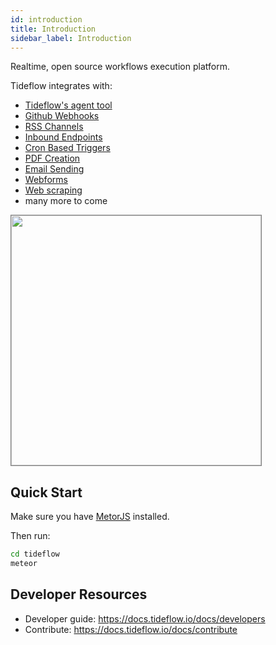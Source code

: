 ```yaml
---
id: introduction
title: Introduction
sidebar_label: Introduction
---
```


Realtime, open source workflows execution platform.

Tideflow integrates with:

- [Tideflow's agent tool](https://github.com/tideflow-io/tideflow-agent)
- [Github Webhooks](https://docs.tideflow.io/docs/services-gh-webhooks)
- [RSS Channels](https://docs.tideflow.io/docs/services-rss)
- [Inbound Endpoints](https://docs.tideflow.io/docs/services-endpoints)
- [Cron Based Triggers](https://docs.tideflow.io/docs/services-cron)
- [PDF Creation](https://docs.tideflow.io/docs/services-pdf)
- [Email Sending](https://docs.tideflow.io/docs/services-email-outgoing)
- [Webforms](https://docs.tideflow.io/docs/services-gh-webhooks)
- [Web scraping](https://docs.tideflow.io/docs/services-webparsy)
- many more to come

<img src="https://raw.githubusercontent.com/tideflow-io/tideflow/358d884a345071fcdb615b5b6777b21de15e6cd4/D13Ue_3WsAEu9zx.jpg" height="400" style="border:1px solid gray;">

## Quick Start

Make sure you have [MetorJS](https://www.meteor.com/install) installed.

Then run:

```bash
cd tideflow
meteor
```

## Developer Resources

- Developer guide: https://docs.tideflow.io/docs/developers
- Contribute: https://docs.tideflow.io/docs/contribute
